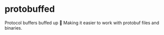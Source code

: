 # protobuffed
Protocol buffers buffed up :muscle: Making it easier to work with protobuf files and binaries.
